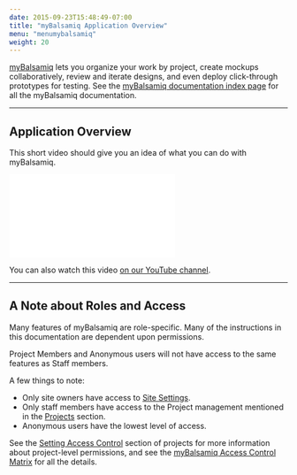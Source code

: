 ```yaml
---
date: 2015-09-23T15:48:49-07:00
title: "myBalsamiq Application Overview"
menu: "menumybalsamiq"
weight: 20
---
```


[myBalsamiq](https://balsamiq.com/products/mockups/mybalsamiq/) lets you organize your work by project, create mockups collaboratively, review and iterate designs, and even deploy click-through prototypes for testing. See the [myBalsamiq documentation index page](/mybalsamiq/) for all the myBalsamiq documentation.

* * *

## Application Overview

This short video should give you an idea of what you can do with myBalsamiq.

<div class="video"><iframe allowfullscreen="" frameborder="0" src="//www.youtube.com/embed/-cjEyt1ahNw"></iframe></div>

You can also watch this video [on our YouTube channel](http://www.youtube.com/watch?v=-cjEyt1ahNw).

* * *

## A Note about Roles and Access

Many features of myBalsamiq are role-specific. Many of the instructions in this documentation are dependent upon permissions.

Project Members and Anonymous users will not have access to the same features as Staff members.

A few things to note:

*   Only site owners have access to [Site Settings](/mybalsamiq/sitesettings/).
*   Only staff members have access to the Project management mentioned in the [Projects](/mybalsamiq/project/) section.
*   Anonymous users have the lowest level of access.

See the [Setting Access Control](/mybalsamiq/project/#setting-access-control) section of projects for more information about project-level permissions, and see the [myBalsamiq Access Control Matrix](/mybalsamiq/accesscontrolmatrix/) for all the details.
